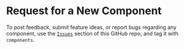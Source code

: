 # Request for a New Component

To post feedback, submit feature ideas, or report bugs regarding any component, use the [`Issues`]('#') section of this GitHub repo, and tag it with `components`.